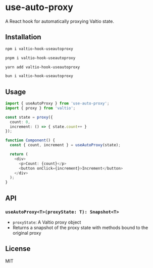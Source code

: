 # use-auto-proxy

A React hook for automatically proxying Valtio state.

## Installation

```bash
npm i valtio-hook-useautoproxy
```
```bash
pnpm i valtio-hook-useautoproxy
```
```bash
yarn add valtio-hook-useautoproxy
```
```bash
bun i valtio-hook-useautoproxy
```

## Usage

```typescript
import { useAutoProxy } from 'use-auto-proxy';
import { proxy } from 'valtio';

const state = proxy({
  count: 0,
  increment: () => { state.count++ }
});

function Component() {
  const { count, increment } = useAutoProxy(state);

  return (
    <div>
      <p>Count: {count}</p>
      <button onClick={increment}>Increment</button>
    </div>
  );
}
```

## API

### `useAutoProxy<T>(proxyState: T): Snapshot<T>`

- `proxyState`: A Valtio proxy object
- Returns a snapshot of the proxy state with methods bound to the original proxy

## License

MIT